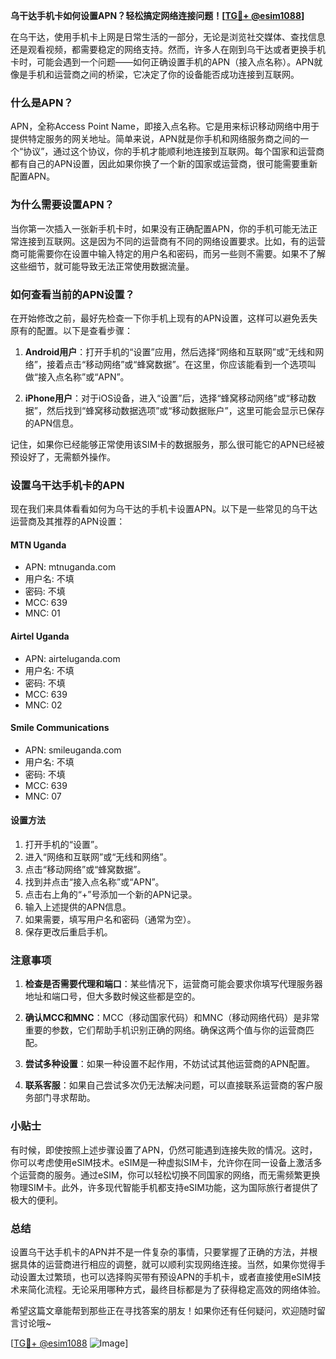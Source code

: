 **乌干达手机卡如何设置APN？轻松搞定网络连接问题！[[TG💪+ @esim1088](https://t.me/s/esim1088)]**

在乌干达，使用手机卡上网是日常生活的一部分，无论是浏览社交媒体、查找信息还是观看视频，都需要稳定的网络支持。然而，许多人在刚到乌干达或者更换手机卡时，可能会遇到一个问题——如何正确设置手机的APN（接入点名称）。APN就像是手机和运营商之间的桥梁，它决定了你的设备能否成功连接到互联网。

### 什么是APN？

APN，全称Access Point Name，即接入点名称。它是用来标识移动网络中用于提供特定服务的网关地址。简单来说，APN就是你手机和网络服务商之间的一个“协议”，通过这个协议，你的手机才能顺利地连接到互联网。每个国家和运营商都有自己的APN设置，因此如果你换了一个新的国家或运营商，很可能需要重新配置APN。

### 为什么需要设置APN？

当你第一次插入一张新手机卡时，如果没有正确配置APN，你的手机可能无法正常连接到互联网。这是因为不同的运营商有不同的网络设置要求。比如，有的运营商可能需要你在设置中输入特定的用户名和密码，而另一些则不需要。如果不了解这些细节，就可能导致无法正常使用数据流量。

### 如何查看当前的APN设置？

在开始修改之前，最好先检查一下你手机上现有的APN设置，这样可以避免丢失原有的配置。以下是查看步骤：

1. **Android用户**：打开手机的“设置”应用，然后选择“网络和互联网”或“无线和网络”，接着点击“移动网络”或“蜂窝数据”。在这里，你应该能看到一个选项叫做“接入点名称”或“APN”。

2. **iPhone用户**：对于iOS设备，进入“设置”后，选择“蜂窝移动网络”或“移动数据”，然后找到“蜂窝移动数据选项”或“移动数据账户”，这里可能会显示已保存的APN信息。

记住，如果你已经能够正常使用该SIM卡的数据服务，那么很可能它的APN已经被预设好了，无需额外操作。

### 设置乌干达手机卡的APN

现在我们来具体看看如何为乌干达的手机卡设置APN。以下是一些常见的乌干达运营商及其推荐的APN设置：

#### MTN Uganda
- APN: mtnuganda.com
- 用户名: 不填
- 密码: 不填
- MCC: 639
- MNC: 01

#### Airtel Uganda
- APN: airteluganda.com
- 用户名: 不填
- 密码: 不填
- MCC: 639
- MNC: 02

#### Smile Communications
- APN: smileuganda.com
- 用户名: 不填
- 密码: 不填
- MCC: 639
- MNC: 07

#### 设置方法
1. 打开手机的“设置”。
2. 进入“网络和互联网”或“无线和网络”。
3. 点击“移动网络”或“蜂窝数据”。
4. 找到并点击“接入点名称”或“APN”。
5. 点击右上角的“+”号添加一个新的APN记录。
6. 输入上述提供的APN信息。
7. 如果需要，填写用户名和密码（通常为空）。
8. 保存更改后重启手机。

### 注意事项

1. **检查是否需要代理和端口**：某些情况下，运营商可能会要求你填写代理服务器地址和端口号，但大多数时候这些都是空的。
   
2. **确认MCC和MNC**：MCC（移动国家代码）和MNC（移动网络代码）是非常重要的参数，它们帮助手机识别正确的网络。确保这两个值与你的运营商匹配。

3. **尝试多种设置**：如果一种设置不起作用，不妨试试其他运营商的APN配置。

4. **联系客服**：如果自己尝试多次仍无法解决问题，可以直接联系运营商的客户服务部门寻求帮助。

### 小贴士

有时候，即使按照上述步骤设置了APN，仍然可能遇到连接失败的情况。这时，你可以考虑使用eSIM技术。eSIM是一种虚拟SIM卡，允许你在同一设备上激活多个运营商的服务。通过eSIM，你可以轻松切换不同国家的网络，而无需频繁更换物理SIM卡。此外，许多现代智能手机都支持eSIM功能，这为国际旅行者提供了极大的便利。

### 总结

设置乌干达手机卡的APN并不是一件复杂的事情，只要掌握了正确的方法，并根据具体的运营商进行相应的调整，就可以顺利实现网络连接。当然，如果你觉得手动设置太过繁琐，也可以选择购买带有预设APN的手机卡，或者直接使用eSIM技术来简化流程。无论采用哪种方式，最终目标都是为了获得稳定高效的网络体验。

希望这篇文章能帮到那些正在寻找答案的朋友！如果你还有任何疑问，欢迎随时留言讨论哦~

[[TG💪+ @esim1088](https://t.me/s/esim1088) ![Image](https://i.postimg.cc/4NQfJmqS/Snipaste-2025-05-13-00-14-12.png)]
